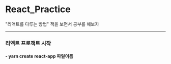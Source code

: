 # React_Practice
"리액트를 다루는 방법" 책을 보면서 공부를 해보자 
<hr>

### 리액트 프로잭트 시작 
#### - yarn create react-app 파일이름

